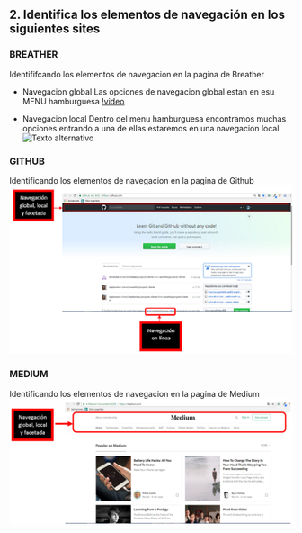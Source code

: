 ## 2. Identifica los elementos de navegación en los siguientes sites


### BREATHER
Identififcando los elementos de navegacion en la pagina de Breather

+ Navegacion global
Las opciones de navegacion global estan en esu MENU hamburguesa
[!video](assets/img/breather.png)

+ Navegacion local
Dentro del menu hamburguesa encontramos muchas opciones entrando a una de ellas estaremos en una navegacion local
![Texto alternativo](../assets/img/breather2.png)

### GITHUB
Identificando los elementos de navegacion en la pagina de Github
![Texto alternativo](assets/img/github.png)

### MEDIUM
Identificando los elementos de navegacion en la pagina de Medium
![Texto alternativo](assets/img/medium.png)
